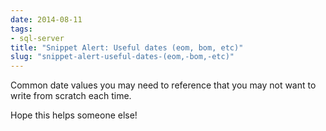 ```yaml
---
date: 2014-08-11
tags:
- sql-server
title: "Snippet Alert: Useful dates (eom, bom, etc)"
slug: "snippet-alert-useful-dates-(eom,-bom,-etc)"
---
```


Common date values you may need to reference that you may not want to write from scratch each time.
<script src="https://gist.github.com/sheldonhull/5390417.js"></script>
 Hope this helps someone else!
